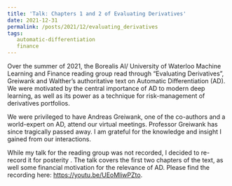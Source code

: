 ```yaml
---
title: 'Talk: Chapters 1 and 2 of Evaluating Derivatives'
date: 2021-12-31
permalink: /posts/2021/12/evaluating_derivatives
tags:
   automatic-differentiation
   finance
---
```

Over the summer of 2021, the Borealis AI/ University of Waterloo Machine Learning and Finance reading group read through “Evaluating Derivatives”, Greiwank and Walther’s authoritative text on Automatic Differentiation (AD).  We were motivated by the central importance of AD to modern deep learning, as well as its power as a technique for risk-management of derivatives portfolios.

We were privileged to have Andreas Greiwank, one of the co-authors and a world-expert on AD, attend our virtual meetings.  Professor Greiwank has since tragically passed away.  I am grateful for the knowledge and insight I gained from our interactions.

While my talk for the reading group was not recorded, I decided to re-record it for posterity .  The talk covers the first two chapters of the text, as well some financial motivation for the relevance of AD. Please find the recording here: https://youtu.be/UEoMliwPZto.
